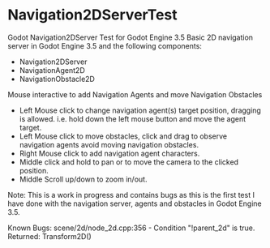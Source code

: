 # Navigation2DServerTest
Godot Navigation2DServer Test for Godot Engine 3.5
Basic 2D navigation server in Godot Engine 3.5 and the following components:
- Navigation2DServer
- NavigationAgent2D
- NavigationObstacle2D

Mouse interactive to add Navigation Agents and move Navigation Obstacles
- Left Mouse click to change navigation agent(s) target position, dragging is allowed. i.e. hold down the left mouse button and move the agent target.
- Left Mouse click to move obstacles, click and drag to observe navigation agents avoid moving navigation obstacles.
- Right Mouse click to add navigation agent characters.
- Middle click and hold to pan or to move the camera to the clicked position.
- Middle Scroll up/down to zoom in/out.

Note: This is a work in progress and contains bugs as this is the first test I have done with the navigation server, agents and obstacles in Godot Engine 3.5.

Known Bugs:
scene/2d/node_2d.cpp:356 - Condition "!parent_2d" is true. Returned: Transform2D()
